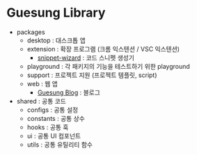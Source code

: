 # Guesung Library

- packages
  - desktop : 대스크톱 앱
  - extension : 확장 프로그램 (크롬 익스텐션 / VSC 익스텐션)
    - [snippet-wizard](./packages/extension/snippet-wizard/README-ko.md) : 코드 스니펫 생성기
  - playground : 각 패키지의 기능을 테스트하기 위한 playground
  - support : 프로젝트 지원 (프로젝트 템플릿, script)
  - web : 웹 앱
    - [Guesung Blog](./packages/web/blog/README.md) : 블로그
- shared : 공통 코드
  - configs : 공통 설정
  - constants : 공통 상수
  - hooks : 공통 훅
  - ui : 공통 UI 컴포넌트
  - utils : 공통 유틸리티 함수
